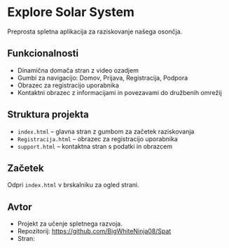 # Explore Solar System

Preprosta spletna aplikacija za raziskovanje našega osončja.

## Funkcionalnosti
- Dinamična domača stran z video ozadjem
- Gumbi za navigacijo: Domov, Prijava, Registracija, Podpora
- Obrazec za registracijo uporabnika
- Kontaktni obrazec z informacijami in povezavami do družbenih omrežij

## Struktura projekta
- `index.html` – glavna stran z gumbom za začetek raziskovanja
- `Registracija.html` – obrazec za registracijo uporabnika
- `support.html` – kontaktna stran s podatki in obrazcem

## Začetek
Odpri `index.html` v brskalniku za ogled strani.

## Avtor
- Projekt za učenje spletnega razvoja.
- Repozitorij: https://github.com/BigWhiteNinja08/Spat
- Stran: 
